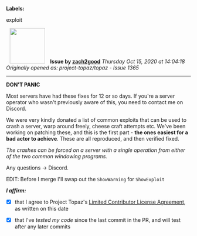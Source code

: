 **Labels:**

exploit



<a href="https://github.com/zach2good"><img src="https://avatars3.githubusercontent.com/u/1389729?v=4" width="96" height="96" hspace="10"></img></a> **Issue by [zach2good](https://github.com/zach2good)**
_Thursday Oct 15, 2020 at 14:04:18_
_Originally opened as: project-topaz/topaz - Issue 1365_

----

**DON'T PANIC**

Most servers have had these fixes for 12 or so days. If you're a server operator who wasn't previously aware of this, you need to contact me on Discord.

We were very kindly donated a list of common exploits that can be used to crash a server, warp around freely, cheese craft attempts etc. We've been working on patching these, and this is the first part - **the ones easiest for a bad actor to achieve**. These are all reproduced, and then verified fixed.

_The crashes can be forced on a server with a single operation from either of the two common windowing programs._
 
Any questions -> Discord.

EDIT: Before I merge I'll swap out the `ShowWarning` for `ShowExploit`

<!-- place 'x' mark between square [] brackets to affirm: -->
**_I affirm:_**
- [x] that I agree to Project Topaz's [Limited Contributor License Agreement](http://project-topaz.com/blob/release/CONTRIBUTOR_AGREEMENT.md), as written on this date
- [x] that I've _tested my code_ since the last commit in the PR, and will test after any later commits


